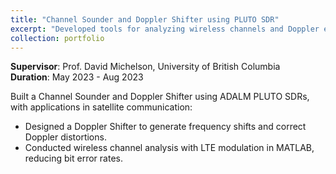 ```yaml
---
title: "Channel Sounder and Doppler Shifter using PLUTO SDR"
excerpt: "Developed tools for analyzing wireless channels and Doppler effects<br/><img src='/images/channel-sounder.png'>"
collection: portfolio
---
```


**Supervisor**: Prof. David Michelson, University of British Columbia  
**Duration**: May 2023 - Aug 2023

Built a Channel Sounder and Doppler Shifter using ADALM PLUTO SDRs, with applications in satellite communication:
- Designed a Doppler Shifter to generate frequency shifts and correct Doppler distortions.
- Conducted wireless channel analysis with LTE modulation in MATLAB, reducing bit error rates.
